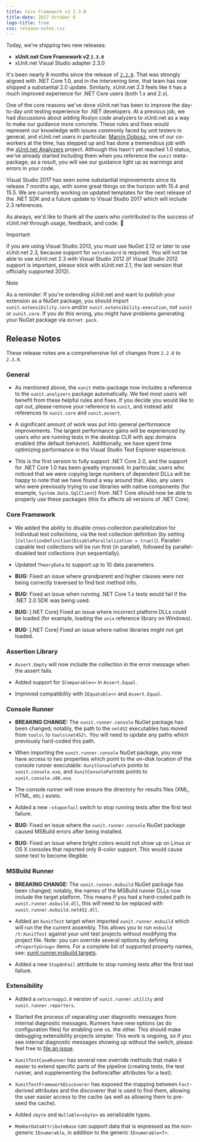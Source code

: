 ```yaml
---
title: Core Framework v2 2.3.0
title-date: 2017 October 6
logo-title: true
css: release-notes.css
---
```


Today, we're shipping two new releases:

* **xUnit.net Core Framework v2 `2.3.0`**
* xUnit.net Visual Studio adapter 2.3.0

It's been nearly 8 months since the release of [`2.2.0`](2.2.0). That was strongly aligned with .NET Core 1.0, and in the intervening time, that team has now shipped a substantial 2.0 update. Similarly, xUnit.net 2.3 feels like it has a much improved experience for .NET Core users (both 1.x and 2.x).

One of the core reasons we've done xUnit.net has been to improve the day-to-day unit testing experience for .NET developers. At a previous job, we had discussions about adding Roslyn code analyzers to xUnit.net as a way to make our guidance more concrete. These rules and fixes would represent our knowledge with issues commonly faced by unit testers in general, and xUnit.net users in particular. [Marcin Dobosz](https://github.com/marcind), one of our co-workers at the time, has stepped up and has done a tremendous job with the [xUnit.net Analyzers](https://github.com/xunit/xunit.analyzers) project. Although this hasn't yet reached 1.0 status, we've already started including them when you reference the `xunit` meta-package; as a result, you will see our guidance light up as warnings and errors in your code.

Visual Studio 2017 has seen some substantial improvements since its release 7 months ago, with some great things on the horizon with 15.4 and 15.5. We are currently working on updated templates for the next release of the .NET SDK and a future update to Visual Studio 2017 which will include 2.3 references.

As always, we'd like to thank all the users who contributed to the success of xUnit.net through usage, feedback, and code. 🎉

> [!IMPORTANT]
> If you are using Visual Studio 2013, you must use NuGet 2.12 or later to use xUnit.net 2.3, because support for `netstandard` is required. You will not be able to use xUnit.net 2.3 with Visual Studio 2012 (if Visual Studio 2012 support is important, please stick with xUnit.net 2.1, the last version that officially supported 2012).

> [!NOTE]
> As a reminder: If you're extending xUnit.net and want to publish your extension as a NuGet package, you should import `xunit.extensibility.core` and/or `xunit.extensibility.execution`, not `xunit` or `xunit.core`. If you do this wrong, you might have problems generating your NuGet package via `dotnet pack`.

## Release Notes

These release notes are a comprehensive list of changes from `2.2.0` to `2.3.0`.

### General

* As mentioned above, the `xunit` meta-package now includes a reference to the `xunit.analyzers` package automatically. We feel most users will benefit from these helpful rules and fixes. If you decide you would like to opt out, please remove your reference to `xunit`, and instead add references to `xunit.core` and `xunit.assert`.

* A significant amount of work was put into general performance improvements. The largest performance gains will be experienced by users who are running tests in the desktop CLR with app domains enabled (the default behavior). Additionally, we have spent time optimizing performance in the Visual Studio Test Explorer experience.

* This is the first version to fully support .NET Core 2.0, and the support for .NET Core 1.0 has been greatly improved. In particular, users who noticed that we were copying large numbers of dependent DLLs will be happy to note that we have found a way around that. Also, any users who were previously trying to use libraries with native components (for example, `System.Data.SqlClient`) from .NET Core should now be able to properly use these packages (this fix affects all versions of .NET Core).

### Core Framework

* We added the ability to disable cross-collection parallelization for individual test collections, via the test collection definition (by setting `[CollectionDefinition(DisableParallelization = true)]`). Parallel-capable test collections will be run first (in parallel), followed by parallel-disabled test collections (run sequentially).

* Updated `TheoryData` to support up to 10 data parameters.

* **BUG:** Fixed an issue where grandparent and higher classes were not being correctly traversed to find test method info.

* **BUG:** Fixed an issue when running .NET Core 1.x tests would fail if the .NET 2.0 SDK was being used.

* **BUG:** [.NET Core] Fixed an issue where incorrect platform DLLs could be loaded (for example, loading the `unix` reference library on Windows).

* **BUG:** [.NET Core] Fixed an issue where native libraries might not get loaded.


### Assertion Library

* `Assert.Empty` will now include the collection in the error message when the assert fails.

* Added support for `IComparable<>` in `Assert.Equal`.

* Improved compatibility with `IEquatable<>` and `Assert.Equal`.

### Console Runner

* **BREAKING CHANGE:** The `xunit.runner.console` NuGet package has been changed; notably, the path to the `net452` executables has moved from `tools\` to `tools\net452\`. You will need to update any paths which previously hard-coded this path.

* When importing the `xunit.runner.console` NuGet package, you now have access to two properties which point to the on-disk location of the console runner executable: `XunitConsolePath` points to `xunit.console.exe`, and `XunitConsolePathX86` points to `xunit.console.x86.exe`.

* The console runner will now ensure the directory for results files (XML, HTML, etc.) exists.

* Added a new `-stoponfail` switch to stop running tests after the first test failure.

* **BUG:** Fixed an issue where the `xunit.runner.console` NuGet package caused MSBuild errors after being installed.

* **BUG:** Fixed an issue where bright colors would not show up on Linux or OS X consoles that reported only 8-color support. This would cause some text to become illegible.

### MSBuild Runner

* **BREAKING CHANGE:** The `xunit.runner.msbuild` NuGet package has been changed; notably, the names of the MSBuild runner DLLs now include the target platform. This means if you had a hard-coded path to `xunit.runner.msbuild.dll`, this will need to be replaced with `xunit.runner.msbuild.net452.dll`.

* Added an `XunitTest` target when imported `xunit.runner.msbuild` which will run the the current assembly. This allows you to run `msbuild /t:XunitTest` against your unit test projects without modifying the project file. Note: you can override several options by defining `<PropertyGroup>` items. For a complete list of supported property names, see: [xunit.runner.msbuild.targets](https://github.com/xunit/xunit/blob/9712244020d385955d33136b3fe3e87de43539cd/src/xunit.runner.msbuild/build/xunit.runner.msbuild.targets#L6-L26).

* Added a new `StopOnFail` attribute to stop running tests after the first test failure.

### Extensibility

* Added a `netcoreapp1.0` version of `xunit.runner.utility` and `xunit.runner.reporters`.

* Started the process of separating user diagnostic messages from internal diagnostic messages. Runners have new options (as do configuration files) for enabling one vs. the other. This should make debugging extensibility projects simpler. This work is ongoing, so if you see internal diagnostic messages showing up without the switch, please feel free to [file an issue](https://github.com/xunit/xunit/issues).

* `XunitTestCaseRunner` has several new override methods that make it easier to extend specific parts of the pipeline (creating tests, the test runner, and supplementing the before/after attributes for a test).

* `XunitTestFrameworkDiscoverer` has exposed the mapping between `Fact`-derived attributes and the discoverer that is used to find them, allowing the user easier access to the cache (as well as allowing them to pre-seed the cache).

* Added `sbyte` and `Nullable<sbyte>` as serializable types.

* `MemberDataAttributeBase` can support data that is expressed as the non-generic `IEnumerable`, in addition to the generic `IEnumerable<T>`.

